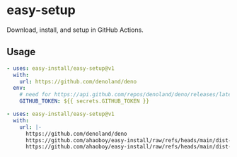 # easy-setup

Download, install, and setup in GitHub Actions.

## Usage

```yaml
- uses: easy-install/easy-setup@v1
  with:
    url: https://github.com/denoland/deno
  env:
    # need for https://api.github.com/repos/denoland/deno/releases/latest
    GITHUB_TOKEN: ${{ secrets.GITHUB_TOKEN }}
```

```yaml
- uses: easy-install/easy-setup@v1
  with:
    url: |-
      https://github.com/denoland/deno
      https://github.com/ahaoboy/easy-install/raw/refs/heads/main/dist-manifest/node.json
      https://github.com/ahaoboy/easy-install/raw/refs/heads/main/dist-manifest/bun.json
```
